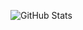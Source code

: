 


![GitHub Stats](https://github-readme-stats.vercel.app/api?username=jallpatell&theme=calm_icons=true)
